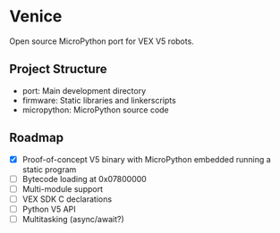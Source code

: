 # Venice

Open source MicroPython port for VEX V5 robots.

## Project Structure

- port: Main development directory
- firmware: Static libraries and linkerscripts
- micropython: MicroPython source code

## Roadmap

- [x] Proof-of-concept V5 binary with MicroPython embedded running a static program
- [ ] Bytecode loading at 0x07800000
- [ ] Multi-module support
- [ ] VEX SDK C declarations
- [ ] Python V5 API
- [ ] Multitasking (async/await?)
